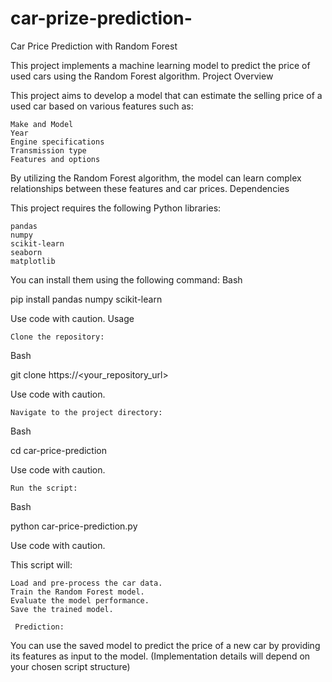 # car-prize-prediction-
Car Price Prediction with Random Forest

This project implements a machine learning model to predict the price of used cars using the Random Forest algorithm.
Project Overview

This project aims to develop a model that can estimate the selling price of a used car based on various features such as:

    Make and Model
    Year
    Engine specifications
    Transmission type
    Features and options

By utilizing the Random Forest algorithm, the model can learn complex relationships between these features and car prices.
Dependencies

This project requires the following Python libraries:

    pandas
    numpy
    scikit-learn
    seaborn
    matplotlib

You can install them using the following command:
Bash

pip install pandas numpy scikit-learn

Use code with caution.
Usage

    Clone the repository:

Bash

git clone https://<your_repository_url>

Use code with caution.

    Navigate to the project directory:

Bash

cd car-price-prediction

Use code with caution.

    Run the script:

Bash

python car-price-prediction.py

Use code with caution.

This script will:

    Load and pre-process the car data.
    Train the Random Forest model.
    Evaluate the model performance.
    Save the trained model.

     Prediction:

You can use the saved model to predict the price of a new car by providing its features as input to the model. (Implementation details will depend on your chosen script structure)
